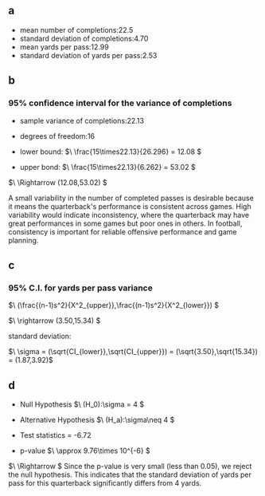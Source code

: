 <img width="400" alt="" />  

## a
- mean number of completions:22.5
- standard deviation of completions:4.70
- mean yards per pass:12.99
- standard deviation of yards per pass:2.53

## b
### 95% confidence interval for the variance of completions
- sample variance of completions:22.13
- degrees of freedom:16
- lower bound:
$\ \frac{15\times22.13}{26.296} = 12.08 \$

- upper bond:
$\ \frac{15\times22.13}{6.262} = 53.02 \$

$\ \Rightarrow (12.08,53.02) \$

A small variability in the number of completed passes is desirable because it means the quarterback's performance is consistent across games. High variability would indicate inconsistency, where the quarterback may have great performances in some games but poor ones in others. In football, consistency is important for reliable offensive performance and game planning.

## c
### 95% C.I. for yards per pass variance
$\ (\frac{(n-1)s^2}{X^2_{upper}},\frac{(n-1)s^2}{X^2_{lower}}) \$

$\ \rightarrow (3.50,15.34) \$

standard deviation:

$\ \sigma = (\sqrt{CI_{lower}},\sqrt{CI_{upper}}) = (\sqrt{3.50},\sqrt{15.34}) = (1.87,3.92)\$

## d
- Null Hypothesis
$\ (H_0):\sigma = 4 \$

- Alternative Hypothesis
$\ (H_a):\sigma\neq 4 \$

- Test statistics = -6.72

- p-value
$\ \approx 9.76\times 10^{-6} \$

$\ \Rightarrow \$
Since the p-value is very small (less than 0.05), we reject the null hypothesis. This indicates that the standard deviation of yards per pass for this quarterback significantly differs from 4 yards.
